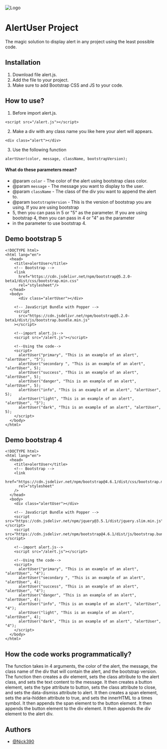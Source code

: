 
![Logo](https://i.imgur.com/twm5sEp.png)


# AlertUser Project
The magic solution to display alert in any project using the least possible code.
 

 ## Installation
1. Download file alert.js. 
2. Add the file to your project.
3. Make sure to add Bootstrap CSS and JS to your code.

 ## How to use?

 1. Before import alert.js.
 ```
<script src="/alert.js"></script>
 ```

2. Make a div with any class name you like here your alert will appears.
```
<div class="alert"></div>
```

3. Use the following function
```
alertUser(color, message, className, bootstrapVersion);
```

#### What do these parameters mean?
 * @param `color` - The color of the alert using bootstrap class color.
 * @param `message` - The message you want to display to the user.
 * @param `className` - The class of the div you want to append the alert to.
 * @param `bootstrapVersion` - This is the version of bootstrap you are using. If you are using bootstrap
 * 5, then you can pass in 5 or "5" as the parameter. If you are using bootstrap 4, then you can pass in 4 or "4" as the parameter
 * in the parameter to use bootstrap 4.
## Demo bootstrap 5

```
<!DOCTYPE html>
<html lang="en">
  <head>
    <title>alertUser</title>
    <!-- Bootstrap -->
    <link
      href="https://cdn.jsdelivr.net/npm/bootstrap@5.2.0-beta1/dist/css/bootstrap.min.css"
      rel="stylesheet"/>
  </head>
  <body>
      <div class="alertUser"></div>

    <!-- JavaScript Bundle with Popper -->
    <script
      src="https://cdn.jsdelivr.net/npm/bootstrap@5.2.0-beta1/dist/js/bootstrap.bundle.min.js"
    ></script>

    <!--import alert.js-->
    <script src="/alert.js"></script>

    <!--Using the code-->
    <script>
      alertUser("primary", "This is an example of an alert", "alertUser", "5");
      alertUser("secondary ", "This is an example of an alert", "alertUser", 5);
      alertUser("success", "This is an example of an alert", "alertUser", 5);
      alertUser("danger", "This is an example of an alert", "alertUser", 5);
      alertUser("info", "This is an example of an alert", "alertUser", 5);
      alertUser("light", "This is an example of an alert", "alertUser", "5");
      alertUser("dark", "This is an example of an alert", "alertUser", 5);
    </script>
  </body>
</html>
```


## Demo bootstrap 4

```
<!DOCTYPE html>
<html lang="en">
  <head>
    <title>alertUser</title>
    <!-- Bootstrap -->
    <link
      href="https://cdn.jsdelivr.net/npm/bootstrap@4.6.1/dist/css/bootstrap.min.css"
      rel="stylesheet"
    />
  </head>
  <body>
    <div class="alertUser"></div>

    <!-- JavaScript Bundle with Popper -->
    <script src="https://cdn.jsdelivr.net/npm/jquery@3.5.1/dist/jquery.slim.min.js"></script>
    <script src="https://cdn.jsdelivr.net/npm/bootstrap@4.6.1/dist/js/bootstrap.bundle.min.js"></script>

    <!--import alert.js-->
    <script src="/alert.js"></script>

    <!--Using the code-->
    <script>
      alertUser("primary", "This is an example of an alert", "alertUser", "4");
      alertUser("secondary ", "This is an example of an alert", "alertUser", 4);
      alertUser("success", "This is an example of an alert", "alertUser", "4");
      alertUser("danger", "This is an example of an alert", "alertUser", 4);
      alertUser("info", "This is an example of an alert", "alertUser", "4");
      alertUser("light", "This is an example of an alert", "alertUser", 4);
      alertUser("dark", "This is an example of an alert", "alertUser", "4");
    </script>
  </body>
</html>
```


## How the code works programmatically?

The function takes in 4 arguments, the color of the alert, the message, the class name of the div
that will contain the alert, and the bootstrap version.
The function then creates a div element, sets the class attribute to the alert class, and sets the
text content to the message.
It then creates a button element, sets the type attribute to button, sets the class attribute to
close, and sets the data-dismiss attribute to alert.
It then creates a span element, sets the aria-hidden attribute to true, and sets the innerHTML to a
times symbol.
It then appends the span element to the button element.
It then appends the button element to the div element.
It then appends the div element to the alert div.
## Authors

- [@Nick390](https://www.github.com/nick390)

